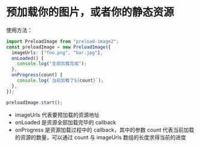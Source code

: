 # 预加载你的图片，或者你的静态资源

使用方法：

```ts
import PreloadImage from "preload-image2";
const preloadImage = new PreloadImage({
  imageUrls: ["foo.png", "bar.jpg"],
  onLoaded() {
    console.log("全部加载完成");
  },
  onProgress(count) {
    console.log(`当前加载了${count}`);
  },
});

preloadImage.start();
```

- imageUrls 代表要预加载的资源地址
- onLoaded 是资源全部加载完毕的 callback
- onProgress 是资源加载过程中的 callback，其中的参数 count 代表当前加载的资源的数量，可以通过 count 与 imageUrls 数组的长度求得当前的进度
